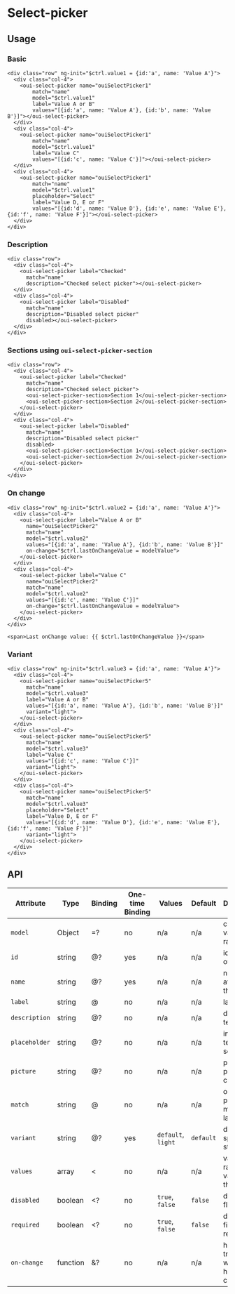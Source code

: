 # Select-picker

## Usage

### Basic

```html:preview
<div class="row" ng-init="$ctrl.value1 = {id:'a', name: 'Value A'}">
  <div class="col-4">
    <oui-select-picker name="ouiSelectPicker1"
        match="name"
        model="$ctrl.value1"
        label="Value A or B"
        values="[{id:'a', name: 'Value A'}, {id:'b', name: 'Value B'}]"></oui-select-picker>
  </div>
  <div class="col-4">
    <oui-select-picker name="ouiSelectPicker1"
        match="name"
        model="$ctrl.value1"
        label="Value C"
        values="[{id:'c', name: 'Value C'}]"></oui-select-picker>
  </div>
  <div class="col-4">
    <oui-select-picker name="ouiSelectPicker1"
        match="name"
        model="$ctrl.value1"
        placeholder="Select"
        label="Value D, E or F"
        values="[{id:'d', name: 'Value D'}, {id:'e', name: 'Value E'}, {id:'f', name: 'Value F'}]"></oui-select-picker>
  </div>
</div>
```

### Description

```html:preview
<div class="row">
  <div class="col-4">
    <oui-select-picker label="Checked"
      match="name"
      description="Checked select picker"></oui-select-picker>
  </div>
  <div class="col-4">
    <oui-select-picker label="Disabled"
      match="name"
      description="Disabled select picker"
      disabled></oui-select-picker>
  </div>
</div>
```

### Sections using `oui-select-picker-section`

```html:preview
<div class="row">
  <div class="col-4">
    <oui-select-picker label="Checked"
      match="name"
      description="Checked select picker">
      <oui-select-picker-section>Section 1</oui-select-picker-section>
      <oui-select-picker-section>Section 2</oui-select-picker-section>
    </oui-select-picker>
  </div>
  <div class="col-4">
    <oui-select-picker label="Disabled"
      match="name"
      description="Disabled select picker"
      disabled>
      <oui-select-picker-section>Section 1</oui-select-picker-section>
      <oui-select-picker-section>Section 2</oui-select-picker-section>
    </oui-select-picker>
  </div>
</div>
```

### On change

```html:preview
<div class="row" ng-init="$ctrl.value2 = {id:'a', name: 'Value A'}">
  <div class="col-4">
    <oui-select-picker label="Value A or B"
      name="ouiSelectPicker2"
      match="name"
      model="$ctrl.value2"
      values="[{id:'a', name: 'Value A'}, {id:'b', name: 'Value B'}]"
      on-change="$ctrl.lastOnChangeValue = modelValue">
    </oui-select-picker>
  </div>
  <div class="col-4">
    <oui-select-picker label="Value C"
      name="ouiSelectPicker2"
      match="name"
      model="$ctrl.value2"
      values="[{id:'c', name: 'Value C'}]"
      on-change="$ctrl.lastOnChangeValue = modelValue">
    </oui-select-picker>
  </div>
</div>

<span>Last onChange value: {{ $ctrl.lastOnChangeValue }}</span>
```

### Variant

```html:preview
<div class="row" ng-init="$ctrl.value3 = {id:'a', name: 'Value A'}">
  <div class="col-4">
    <oui-select-picker name="ouiSelectPicker5"
      match="name"
      model="$ctrl.value3"
      label="Value A or B"
      values="[{id:'a', name: 'Value A'}, {id:'b', name: 'Value B'}]"
      variant="light">
    </oui-select-picker>
  </div>
  <div class="col-4">
    <oui-select-picker name="ouiSelectPicker5"
      match="name"
      model="$ctrl.value3"
      label="Value C"
      values="[{id:'c', name: 'Value C'}]"
      variant="light">
    </oui-select-picker>
  </div>
  <div class="col-4">
    <oui-select-picker name="ouiSelectPicker5"
      match="name"
      model="$ctrl.value3"
      placeholder="Select"
      label="Value D, E or F"
      values="[{id:'d', name: 'Value D'}, {id:'e', name: 'Value E'}, {id:'f', name: 'Value F'}]"
      variant="light">
    </oui-select-picker>
  </div>
</div>
```

## API

| Attribute     | Type      | Binding   | One-time Binding  | Values            | Default   | Description
| ----          | ----      | ----      | ----              | ----              | ----      | ----
| `model`       | Object    | =?        | no                | n/a               | n/a       | current value of the radio
| `id`          | string    | @?        | yes               | n/a               | n/a       | id attribute of the radio
| `name`        | string    | @?        | yes               | n/a               | n/a       | name attribute of the radio
| `label`       | string    | @         | no                | n/a               | n/a       | label text
| `description` | string    | @?        | no                | n/a               | n/a       | description text
| `placeholder` | string    | @?        | no                | n/a               | n/a       | initial label text of the select
| `picture`     | string    | @?        | no                | n/a               | n/a       | picture path or icon class
| `match`       | string    | @         | no                | n/a               | n/a       | object property matched to label
| `variant`     | string    | @?        | yes               | `default`, `light`| `default` | define specific style
| `values`      | array     | <         | no                | n/a               | n/a       | value of the radio or values of the select
| `disabled`    | boolean   | <?        | no                | `true`, `false`   | `false`   | disabled flag
| `required`    | boolean   | <?        | no                | `true`, `false`   | `false`   | define if the field is required
| `on-change`   | function  | &?        | no                | n/a               | n/a       | handler triggered when value has changed
